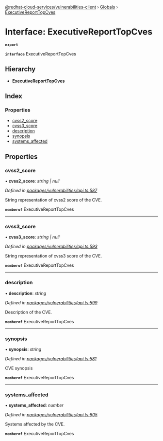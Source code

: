 [@redhat-cloud-services/vulnerabilities-client](../README.md) › [Globals](../globals.md) › [ExecutiveReportTopCves](executivereporttopcves.md)

# Interface: ExecutiveReportTopCves

**`export`** 

**`interface`** ExecutiveReportTopCves

## Hierarchy

* **ExecutiveReportTopCves**

## Index

### Properties

* [cvss2_score](executivereporttopcves.md#cvss2_score)
* [cvss3_score](executivereporttopcves.md#cvss3_score)
* [description](executivereporttopcves.md#description)
* [synopsis](executivereporttopcves.md#synopsis)
* [systems_affected](executivereporttopcves.md#systems_affected)

## Properties

###  cvss2_score

• **cvss2_score**: *string | null*

*Defined in [packages/vulnerabilities/api.ts:587](https://github.com/RedHatInsights/javascript-clients/blob/master/packages/vulnerabilities/api.ts#L587)*

String representation of cvss2 score of the CVE.

**`memberof`** ExecutiveReportTopCves

___

###  cvss3_score

• **cvss3_score**: *string | null*

*Defined in [packages/vulnerabilities/api.ts:593](https://github.com/RedHatInsights/javascript-clients/blob/master/packages/vulnerabilities/api.ts#L593)*

String representation of cvss3 score of the CVE.

**`memberof`** ExecutiveReportTopCves

___

###  description

• **description**: *string*

*Defined in [packages/vulnerabilities/api.ts:599](https://github.com/RedHatInsights/javascript-clients/blob/master/packages/vulnerabilities/api.ts#L599)*

Description of the CVE.

**`memberof`** ExecutiveReportTopCves

___

###  synopsis

• **synopsis**: *string*

*Defined in [packages/vulnerabilities/api.ts:581](https://github.com/RedHatInsights/javascript-clients/blob/master/packages/vulnerabilities/api.ts#L581)*

CVE synopsis

**`memberof`** ExecutiveReportTopCves

___

###  systems_affected

• **systems_affected**: *number*

*Defined in [packages/vulnerabilities/api.ts:605](https://github.com/RedHatInsights/javascript-clients/blob/master/packages/vulnerabilities/api.ts#L605)*

Systems affected by the CVE.

**`memberof`** ExecutiveReportTopCves
